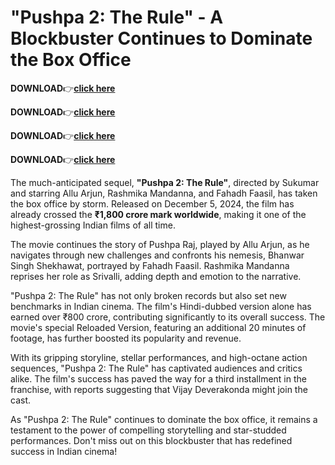 # "Pushpa 2: The Rule" - A Blockbuster Continues to Dominate the Box Office
**DOWNLOAD**👉[**click here**](https://gogglekaro.com/)

**DOWNLOAD**👉[**click here**](https://gogglekaro.com/)

**DOWNLOAD**👉[**click here**](https://gogglekaro.com/)

**DOWNLOAD**👉[**click here**](https://gogglekaro.com/)

The much-anticipated sequel, **"Pushpa 2: The Rule"**, directed by Sukumar and starring Allu Arjun, Rashmika Mandanna, and Fahadh Faasil, has taken the box office by storm. Released on December 5, 2024, the film has already crossed the **₹1,800 crore mark worldwide**, making it one of the highest-grossing Indian films of all time.

The movie continues the story of Pushpa Raj, played by Allu Arjun, as he navigates through new challenges and confronts his nemesis, Bhanwar Singh Shekhawat, portrayed by Fahadh Faasil. Rashmika Mandanna reprises her role as Srivalli, adding depth and emotion to the narrative.

"Pushpa 2: The Rule" has not only broken records but also set new benchmarks in Indian cinema. The film's Hindi-dubbed version alone has earned over ₹800 crore, contributing significantly to its overall success. The movie's special Reloaded Version, featuring an additional 20 minutes of footage, has further boosted its popularity and revenue.

With its gripping storyline, stellar performances, and high-octane action sequences, "Pushpa 2: The Rule" has captivated audiences and critics alike. The film's success has paved the way for a third installment in the franchise, with reports suggesting that Vijay Deverakonda might join the cast.

As "Pushpa 2: The Rule" continues to dominate the box office, it remains a testament to the power of compelling storytelling and star-studded performances. Don't miss out on this blockbuster that has redefined success in Indian cinema!
